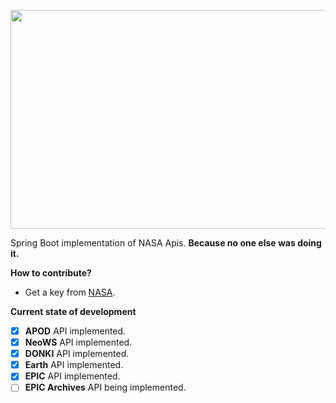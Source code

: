 <p align="center">
  <img src="https://i.imgur.com/73bdDU1.jpg" width="800" height="350"/>
</p>

Spring Boot implementation of NASA Apis. **Because no one else was doing it.**

**How to contribute?**
  - Get a key from [NASA](https://api.nasa.gov/).
  
**Current state of development**
- [x] **APOD** API implemented.
- [x] **NeoWS** API implemented.
- [x] **DONKI** API implemented.
- [x] **Earth** API implemented.
- [x] **EPIC** API implemented.
- [ ] **EPIC Archives** API being implemented.
